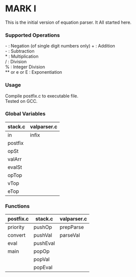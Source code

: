 # MARK I

This is the initial version of equation parser. It All started here.

### Supported Operations

\- : Negation (of single digit numbers only)
\+ : Addition  
\- : Subtraction  
\* : Multiplication  
/ : Division  
\% : Integer Division  
\*\* or e or E : Exponentiation

### Usage

Compile postfix.c to executable file.  
Tested on GCC.

### Global Variables

| stack\.c | valparser\.c |
| -------- | ------------ |
| in       | infix        |
| postfix  |              |
| opSt     |              |
| valArr   |              |
| evalSt   |              |
| opTop    |              |
| vTop     |              |
| eTop     |              |

### Functions

| postfix\.c | stack\.c | valparser\.c |
| ---------- | -------- | ------------ |
| priority   | pushOp   | prepParse    |
| convert    | pushVal  | parseVal     |
| eval       | pushEval |              |
| main       | popOp    |              |
|            | popVal   |              |
|            | popEval  |              |
